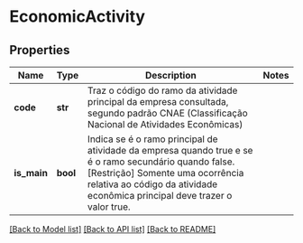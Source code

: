 # EconomicActivity

## Properties
Name | Type | Description | Notes
------------ | ------------- | ------------- | -------------
**code** | **str** | Traz o código do ramo da atividade principal da empresa consultada, segundo padrão CNAE (Classificação Nacional de Atividades Econômicas)  | 
**is_main** | **bool** | Indica se é o ramo principal de atividade da empresa quando true e se é o ramo secundário quando false. [Restrição] Somente uma ocorrência relativa ao código da atividade econômica principal deve trazer o valor true. | 

[[Back to Model list]](../README.md#documentation-for-models) [[Back to API list]](../README.md#documentation-for-api-endpoints) [[Back to README]](../README.md)

